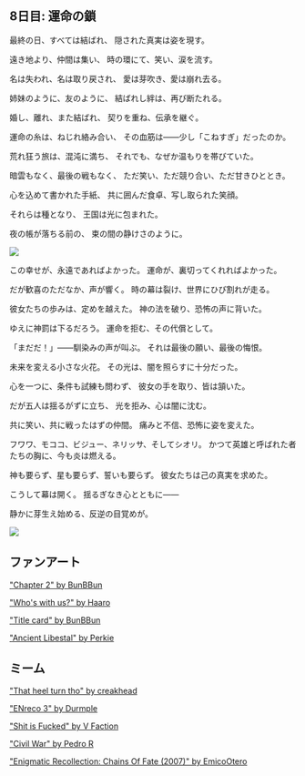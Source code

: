<!-- title: 運命の鎖 -->

## 8日目: 運命の鎖

最終の日、すべては結ばれ、
隠された真実は姿を現す。

遠き地より、仲間は集い、
時の環にて、笑い、涙を流す。

名は失われ、名は取り戻され、
愛は芽吹き、愛は崩れ去る。

姉妹のように、友のように、
結ばれし絆は、再び断たれる。

婚し、離れ、また結ばれ、
契りを重ね、伝承を継ぐ。

運命の糸は、ねじれ絡み合い、
その血筋は――少し「こねすぎ」だったのか。

荒れ狂う旅は、混沌に満ち、
それでも、なぜか温もりを帯びていた。

暗雲もなく、最後の戦もなく、
ただ笑い、ただ競り合い、ただ甘きひととき。

心を込めて書かれた手紙、
共に囲んだ食卓、写し取られた笑顔。

それらは種となり、
王国は光に包まれた。

夜の帳が落ちる前の、
束の間の静けさのように。

![](/images-opt/group-photo-opt.webp)

この幸せが、永遠であればよかった。
運命が、裏切ってくれればよかった。

だが歓喜のただなか、声が響く。
時の幕は裂け、世界にひび割れが走る。

彼女たちの歩みは、定めを越えた。
神の法を破り、恐怖の声に背いた。

ゆえに神罰は下るだろう。
運命を拒む、その代償として。

「まだだ！」――馴染みの声が叫ぶ。
それは最後の願い、最後の悔恨。

未来を変える小さな火花。
その光は、闇を照らすに十分だった。

心を一つに、条件も試練も問わず、
彼女の手を取り、皆は頷いた。

だが五人は揺るがずに立ち、
光を拒み、心は闇に沈む。

共に笑い、共に戦ったはずの仲間。
痛みと不信、恐怖に姿を変えた。

フワワ、モココ、ビジュー、ネリッサ、そしてシオリ。
かつて英雄と呼ばれた者たちの胸に、今も炎は燃える。

神も要らず、星も要らず、誓いも要らず。
彼女たちは己の真実を求めた。

こうして幕は開く。
揺るぎなき心とともに――

静かに芽生え始める、反逆の目覚めが。

![](/images-opt/advent-video-opt.webp)

## ファンアート

["Chapter 2" by BunBBun](https://x.com/BunBBun1/status/1922478064446902631)

<!-- calli, ina, kiara, bae, kronii, irys, fuwawa, mococo, nerissa, shiori, bijou, liz, gigi, cecilia, raora -->

["Who's with us?" by Haaro](https://x.com/haaro_69/status/1922034045124223411)

<!-- shiori, bijou, nerissa, fuwawa, mococo -->

["Title card" by BunBBun](https://x.com/BunBBun1/status/1922035596597358999)

<!-- shiori, bijou, nerissa, fuwawa, mococo -->

["Ancient Libestal" by Perkie](https://x.com/PerksJAZZBERI/status/1945950846015119413)

## ミーム

["That heel turn tho" by creakhead](https://x.com/_creakhead/status/1921475227248218432)

<!-- calli, ina, kiara, bae, kronii, irys, fuwawa, mococo, nerissa, shiori, bijou, liz, gigi, cecilia, raora -->

["ENreco 3" by Durmple](https://x.com/DomenikTimm/status/1922039494254997891)

<!-- shiori, bijou, mococo, fuwawa, nerissa -->

["Shit is Fucked" by V Faction](https://x.com/V_Faction/status/1921408701505617974)

<!-- calli, ina, kiara, bae, kronii, irys, fuwawa, mococo, nerissa, shiori, bijou, liz, gigi, cecilia, raora -->

["Civil War" by Pedro R](https://x.com/kingdomheart102/status/1921407412617073035)

<!-- calli, ina, kiara, bae, kronii, irys, fuwawa, mococo, nerissa, shiori, bijou, liz, gigi, cecilia, raora -->

["Enigmatic Recollection: Chains Of Fate (2007)" by EmicoOtero](https://x.com/EmicoOtero/status/1921417355772522542)

<!-- calli, ina, kiara, bae, kronii, irys, fuwawa, mococo, nerissa, shiori, bijou, liz, gigi, cecilia, raora -->
